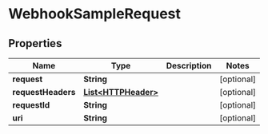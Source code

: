 
# WebhookSampleRequest

## Properties
Name | Type | Description | Notes
------------ | ------------- | ------------- | -------------
**request** | **String** |  |  [optional]
**requestHeaders** | [**List&lt;HTTPHeader&gt;**](HTTPHeader.md) |  |  [optional]
**requestId** | **String** |  |  [optional]
**uri** | **String** |  |  [optional]



